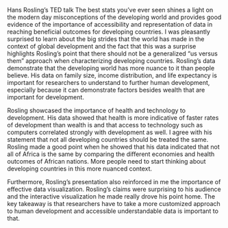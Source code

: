  Hans Rosling’s TED talk The best stats you’ve ever seen shines a light on the modern
day misconceptions of the developing world and provides good evidence of the importance
of accessibility and representation of data in reaching beneficial outcomes for developing
countries. I was pleasantly surprised to learn about the big strides that the world has made
in the context of global development and the fact that this was a surprise  highlights
Rosling’s point that there should not be a generalized “us versus them” approach when
characterizing developing countries. Rosling’s data demonstrate that the developing world
has more nuance to it than people believe. His data on family size, income distribution, and
life expectancy is important for researchers to understand to further human development,
especially because it can demonstrate factors besides wealth that are important for development.
  
  Rosling showcased the importance of health and technology to development. His data showed
that health is more indicative of faster rates of development than wealth is and that access
to technology such as computers correlated strongly with development as well. I agree with
his statement that not all developing countries should be treated the same. Rosling made a
good point when he showed that his data indicated that not all of Africa is the same by
comparing the different economies and health outcomes of African nations.  More people
need to start thinking about developing countries in this more nuanced context.

  Furthermore, Rosling’s presentation also reinforced in me the importance of effective data
visualization. Rosling’s claims were surprising to his audience and the interactive visualization
he made really drove his point home. The key takeaway is that researchers have to take a more
customized approach to human development  and accessible understandable data is important to that.
